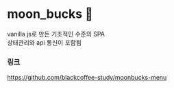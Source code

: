 # moon_bucks 🌝
vanilla js로 만든 기초적인 수준의 SPA    
상태관리와 api 통신이 포함됨

### 링크
https://github.com/blackcoffee-study/moonbucks-menu
